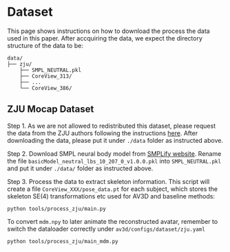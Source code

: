 # Dataset

This page shows instructions on how to download the process the data used in this paper. After accquiring the data, we expect the directory structure of the data to be:
```
data/
├── zju/
    ├── SMPL_NEUTRAL.pkl
    ├── CoreView_313/
    ├── ...
    └── CoreView_386/
```

## ZJU Mocap Dataset

Step 1. As we are not allowed to redistributed this dataset, please request the data from the ZJU authors following the instructions [here](https://github.com/zju3dv/neuralbody/blob/master/INSTALL.md#zju-mocap-dataset). After downloading the data, please put it under `./data` folder as instructed above.

Step 2. Download SMPL neural body model from [SMPLify website](https://smplify.is.tue.mpg.de/index.html). Rename the file `basicModel_neutral_lbs_10_207_0_v1.0.0.pkl` into `SMPL_NEUTRAL.pkl` and put it under `./data/` folder as instructed above.

Step 3. Process the data to extract skeleton information. This script will create a file `CoreView_XXX/pose_data.pt` for each subject, which stores the skeleton SE(4) transformations etc used for AV3D and baseline methods:
```
python tools/process_zju/main.py
```

To convert `mdm.npy` to later animate the reconstructed avatar, remember to switch the dataloader correctly under `av3d/configs/dataset/zju.yaml`

```
python tools/process_zju/main_mdm.py
```
